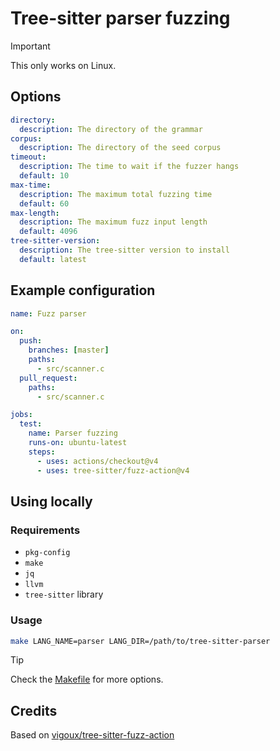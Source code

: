 # Tree-sitter parser fuzzing

> [!IMPORTANT]
> This only works on Linux.

## Options

```yaml
directory:
  description: The directory of the grammar
corpus:
  description: The directory of the seed corpus
timeout:
  description: The time to wait if the fuzzer hangs
  default: 10
max-time:
  description: The maximum total fuzzing time
  default: 60
max-length:
  description: The maximum fuzz input length
  default: 4096
tree-sitter-version:
  description: The tree-sitter version to install
  default: latest
```

## Example configuration

```yaml
name: Fuzz parser

on:
  push:
    branches: [master]
    paths:
      - src/scanner.c
  pull_request:
    paths:
      - src/scanner.c

jobs:
  test:
    name: Parser fuzzing
    runs-on: ubuntu-latest
    steps:
      - uses: actions/checkout@v4
      - uses: tree-sitter/fuzz-action@v4
```

## Using locally

### Requirements

- `pkg-config`
- `make`
- `jq`
- `llvm`
- `tree-sitter` library

### Usage

```bash
make LANG_NAME=parser LANG_DIR=/path/to/tree-sitter-parser
```

> [!TIP]
> Check the [Makefile](./Makefile) for more options.

## Credits

Based on [vigoux/tree-sitter-fuzz-action](https://github.com/vigoux/tree-sitter-fuzz-action)
